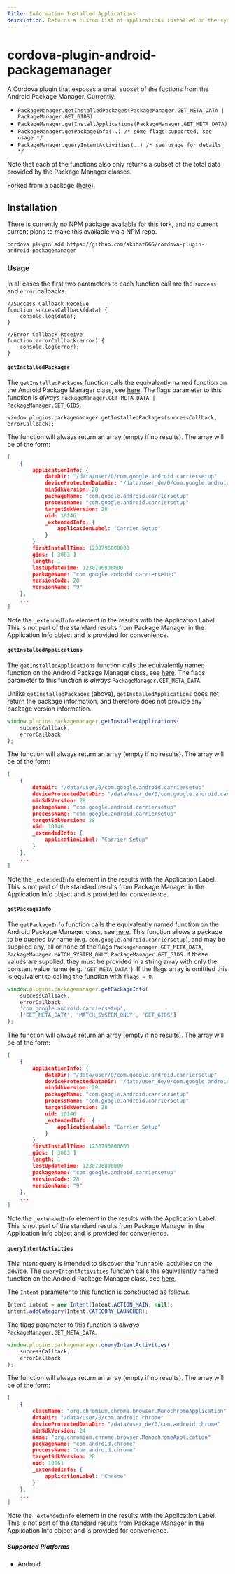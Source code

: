 ```yaml
---
Title: Information Installed Applications
description: Returns a custom list of applications installed on the system.
---
```

<!--
# license: Licensed to the Apache Software Foundation (ASF) under one
#         or more contributor license agreements.  See the NOTICE file
#         distributed with this work for additional information
#         regarding copyright ownership.  The ASF licenses this file
#         to you under the Apache License, Version 2.0 (the
#         "License"); you may not use this file except in compliance
#         with the License.  You may obtain a copy of the License at
#
#           http://www.apache.org/licenses/LICENSE-2.0
#
#         Unless required by applicable law or agreed to in writing,
#         software distributed under the License is distributed on an
#         "AS IS" BASIS, WITHOUT WARRANTIES OR CONDITIONS OF ANY
#         KIND, either express or implied.  See the License for the
#         specific language governing permissions and limitations
#         under the License.
-->


# cordova-plugin-android-packagemanager

A Cordova plugin that exposes a small subset of the fuctions from the Android Package Manager. Currently:

* `PackageManager.getInstalledPackages(PackageManager.GET_META_DATA | PackageManager.GET_GIDS)`
* `PackageManager.getInstallApplications(PackageManager.GET_META_DATA)`
* `PackageManager.getPackageInfo(..) /* some flags supported, see usage */`
* `PackageManager.queryIntentActivities(..) /* see usage for details */`

Note that each of the functions also only returns a subset of the total data provided by the Package Manager classes.

Forked from a package ([here](https://github.com/citadelgroup/cordova-plugin-android-packagemanager)).

## Installation

There is currently no NPM package available for this fork, and no current current plans to make this available via a NPM repo.

    cordova plugin add https://github.com/akshat666/cordova-plugin-android-packagemanager

### Usage

In all cases the first two parameters to each function call are the `success` and `error` callbacks.

    //Success Callback Receive
    function successCallback(data) {
        console.log(data); 
    }

    //Error Callback Receive
    function errorCallback(error) {
        console.log(error);
    }

#### `getInstalledPackages`

The `getInstalledPackages` function calls the equivalently named function on the Android Package Manager class, see [here](https://developer.android.com/reference/android/content/pm/PackageManager.html#getInstalledPackages(int)). The flags parameter to this function is _always_ `PackageManager.GET_META_DATA | PackageManager.GET_GIDS`.

    window.plugins.packagemanager.getInstalledPackages(successCallback, errorCallback);

The function will always return an array (empty if no results). The array will be of the form:

```json
[
    {
        applicationInfo: {
            dataDir: "/data/user/0/com.google.android.carriersetup"
            deviceProtectedDataDir: "/data/user_de/0/com.google.android.carriersetup"
            minSdkVersion: 28
            packageName: "com.google.android.carriersetup"
            processName: "com.google.android.carriersetup"
            targetSdkVersion: 28
            uid: 10146
            _extendedInfo: {
                applicationLabel: "Carrier Setup"
            }
        }
        firstInstallTime: 1230796800000
        gids: [ 3003 ]
        length: 1
        lastUpdateTime: 1230796800000
        packageName: "com.google.android.carriersetup"
        versionCode: 28
        versionName: "9"
    },
    ...
]
```

Note the  `_extendedInfo` element in the results with the Application Label. This is not part of the standard results from Package Manager in the Application Info object and is provided for convenience.

#### `getInstalledApplications`

The `getInstalledApplications` function calls the equivalently named function on the Android Package Manager class, see [here](https://developer.android.com/reference/android/content/pm/PackageManager.html#getInstalledApplications(int)). The flags parameter to this function is _always_ `PackageManager.GET_META_DATA`. 

Unlike `getInstalledPackages` (above), `getInstalledApplications` does not return the package information, and therefore does not provide any package version information.

```javascript
window.plugins.packagemanager.getInstalledApplications(
    successCallback,
    errorCallback
);
```

The function will always return an array (empty if no results). The array will be of the form:

```json
[
    {
        dataDir: "/data/user/0/com.google.android.carriersetup"
        deviceProtectedDataDir: "/data/user_de/0/com.google.android.carriersetup"
        minSdkVersion: 28
        packageName: "com.google.android.carriersetup"
        processName: "com.google.android.carriersetup"
        targetSdkVersion: 28
        uid: 10146
        _extendedInfo: {
            applicationLabel: "Carrier Setup"
        }
    },
    ...
]
```
Note the  `_extendedInfo` element in the results with the Application Label. This is not part of the standard results from Package Manager in the Application Info object and is provided for convenience.

#### `getPackageInfo`

The `getPackageInfo` function calls the equivalently named function on the Android Package Manager class, see [here](https://developer.android.com/reference/android/content/pm/PackageManager.html#getPackageInfo(java.lang.String,%20int)). This function allows a package to be queried by name (e.g. `com.google.android.carriersetup`), and may be supplied any, all or none of the flags `PackageManager.GET_META_DATA`, `PackageManager.MATCH_SYSTEM_ONLY`, `PackageManager.GET_GIDS`. If these values are supplied, they must be provided in a string array with only the constant value name (e.g. `'GET_META_DATA'`). If the flags array is omittied this is equivalent to calling the function with `flags = 0`.

```javascript
window.plugins.packagemanager.getPackageInfo(
    successCallback, 
    errorCallback, 
    'com.google.android.carriersetup', 
    ['GET_META_DATA', 'MATCH_SYSTEM_ONLY', 'GET_GIDS']
);
```

The function will always return an array (empty if no results). The array will be of the form:

```json
[
    {
        applicationInfo: {
            dataDir: "/data/user/0/com.google.android.carriersetup"
            deviceProtectedDataDir: "/data/user_de/0/com.google.android.carriersetup"
            minSdkVersion: 28
            packageName: "com.google.android.carriersetup"
            processName: "com.google.android.carriersetup"
            targetSdkVersion: 28
            uid: 10146
            _extendedInfo: {
                applicationLabel: "Carrier Setup"
            }
        }
        firstInstallTime: 1230796800000
        gids: [ 3003 ]
        length: 1
        lastUpdateTime: 1230796800000
        packageName: "com.google.android.carriersetup"
        versionCode: 28
        versionName: "9"
    },
    ...
]
```
Note the  `_extendedInfo` element in the results with the Application Label. This is not part of the standard results from Package Manager in the Application Info object and is provided for convenience.

#### `queryIntentActivities`

This intent query is intended to discover the 'runnable' activities on the device. The `queryIntentActivities` function calls the equivalently named function on the Android Package Manager class, see [here](https://developer.android.com/reference/android/content/pm/PackageManager.html#queryIntentActivities(android.content.Intent,%20int)). 

The `Intent` parameter to this function is constructed as follows.

```Java
Intent intent = new Intent(Intent.ACTION_MAIN, null);
intent.addCategory(Intent.CATEGORY_LAUNCHER);
```

The flags parameter to this function is _always_ `PackageManager.GET_META_DATA`.

```javascript
window.plugins.packagemanager.queryIntentActivities(
    successCallback,
    errorCallback
);
```

The function will always return an array (empty if no results). The array will be of the form:

```json
[
    {
        className: "org.chromium.chrome.browser.MonochromeApplication"
        dataDir: "/data/user/0/com.android.chrome"
        deviceProtectedDataDir: "/data/user_de/0/com.android.chrome"
        minSdkVersion: 24
        name: "org.chromium.chrome.browser.MonochromeApplication"
        packageName: "com.android.chrome"
        processName: "com.android.chrome"
        targetSdkVersion: 28
        uid: 10061
        _extendedInfo: {
            applicationLabel: "Chrome"
        }
    },
    ...
]
```
Note the  `_extendedInfo` element in the results with the Application Label. This is not part of the standard results from Package Manager in the Application Info object and is provided for convenience.

##### Supported Platforms

- Android
